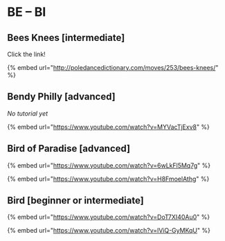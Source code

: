 # BE – BI

## Bees Knees \[intermediate]

Click the link!

{% embed url="http://poledancedictionary.com/moves/253/bees-knees/" %}

## Bendy Philly \[advanced]

_No tutorial yet_

{% embed url="https://www.youtube.com/watch?v=MYVacTjExv8" %}

## Bird of Paradise \[advanced]

{% embed url="https://www.youtube.com/watch?v=6wLkFl5Mq7g" %}

{% embed url="https://www.youtube.com/watch?v=H8FmoelAthg" %}

## Bird \[beginner or intermediate]

{% embed url="https://www.youtube.com/watch?v=DoT7XI40Au0" %}

{% embed url="https://www.youtube.com/watch?v=lViQ-GyMKqU" %}
